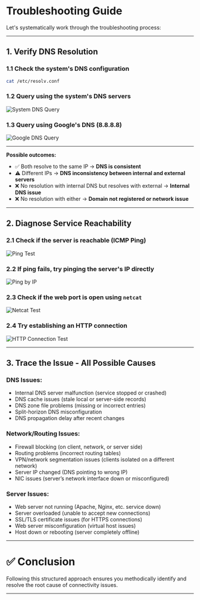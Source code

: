 # Troubleshooting Guide

Let's systematically work through the troubleshooting process:

---

## 1. Verify DNS Resolution

### 1.1 Check the system's DNS configuration
```bash
cat /etc/resolv.conf
```

### 1.2 Query using the system's DNS servers
![System DNS Query](https://github.com/user-attachments/assets/3fb0899e-a915-4588-b519-faf514b882b7)

### 1.3 Query using Google's DNS (8.8.8.8)
![Google DNS Query](https://github.com/user-attachments/assets/84c533a4-5636-415b-ad3e-2741d4cc5549)

---

**Possible outcomes:**
- ✅ Both resolve to the same IP → **DNS is consistent**
- ⚠️ Different IPs → **DNS inconsistency between internal and external servers**
- ❌ No resolution with internal DNS but resolves with external → **Internal DNS issue**
- ❌ No resolution with either → **Domain not registered or network issue**

---

## 2. Diagnose Service Reachability

### 2.1 Check if the server is reachable (ICMP Ping)
![Ping Test](https://github.com/user-attachments/assets/81b1715b-d790-4c5b-b268-e5d9c99c6f2d)

### 2.2 If ping fails, try pinging the server's IP directly
![Ping by IP](https://github.com/user-attachments/assets/89f8447c-0a20-4e44-8a84-3b4702406364)

### 2.3 Check if the web port is open using `netcat`
![Netcat Test](https://github.com/user-attachments/assets/0df0ffd9-63e3-4a04-a056-790fec3de932)

### 2.4 Try establishing an HTTP connection
![HTTP Connection Test](https://github.com/user-attachments/assets/9cd0516a-12e8-4c59-b097-74570ca0ba2a)

---

## 3. Trace the Issue - All Possible Causes

### DNS Issues:
- Internal DNS server malfunction (service stopped or crashed)
- DNS cache issues (stale local or server-side records)
- DNS zone file problems (missing or incorrect entries)
- Split-horizon DNS misconfiguration
- DNS propagation delay after recent changes

### Network/Routing Issues:
- Firewall blocking (on client, network, or server side)
- Routing problems (incorrect routing tables)
- VPN/network segmentation issues (clients isolated on a different network)
- Server IP changed (DNS pointing to wrong IP)
- NIC issues (server’s network interface down or misconfigured)

### Server Issues:
- Web server not running (Apache, Nginx, etc. service down)
- Server overloaded (unable to accept new connections)
- SSL/TLS certificate issues (for HTTPS connections)
- Web server misconfiguration (virtual host issues)
- Host down or rebooting (server completely offline)

---

# ✅ Conclusion
Following this structured approach ensures you methodically identify and resolve the root cause of connectivity issues.

---

